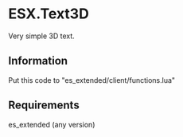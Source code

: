 # ESX.Text3D
Very simple 3D text.

## Information

Put this code to "es_extended/client/functions.lua"


## Requirements

es_extended (any version)
